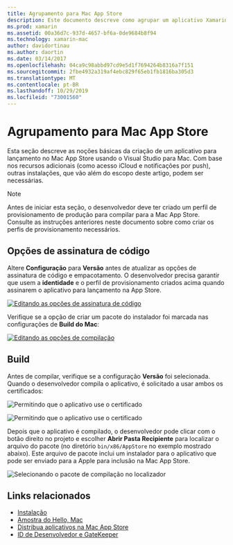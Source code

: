 ```yaml
---
title: Agrupamento para Mac App Store
description: Este documento descreve como agrupar um aplicativo Xamarin.Mac para publicação na Mac App Store. Ele aborda as opções de assinatura de código e de criação.
ms.prod: xamarin
ms.assetid: 00a36d7c-937d-4657-bf6a-0de9684b8f94
ms.technology: xamarin-mac
author: davidortinau
ms.author: daortin
ms.date: 03/14/2017
ms.openlocfilehash: 04ca9c98abbd97cd9e5d1f7694264b8316a7f151
ms.sourcegitcommit: 2fbe4932a319af4ebc829f65eb1fb1816ba305d3
ms.translationtype: MT
ms.contentlocale: pt-BR
ms.lasthandoff: 10/29/2019
ms.locfileid: "73001560"
---
```

# <a name="bundling-for-the-mac-app-store"></a>Agrupamento para Mac App Store

Esta seção descreve as noções básicas da criação de um aplicativo para lançamento no Mac App Store usando o Visual Studio para Mac. Com base nos recursos adicionais (como acesso iCloud e notificações por push), outras instalações, que vão além do escopo deste artigo, podem ser necessárias.

> [!NOTE]
> Antes de iniciar esta seção, o desenvolvedor deve ter criado um perfil de provisionamento de produção para compilar para a Mac App Store. Consulte as instruções anteriores neste documento sobre como criar os perfis de provisionamento necessários.

## <a name="code-signing-options"></a>Opções de assinatura de código

Altere **Configuração** para **Versão** antes de atualizar as opções de assinatura de código e empacotamento. O desenvolvedor precisa garantir que usem a **identidade** e o perfil de provisionamento criados acima quando assinarem o aplicativo para lançamento na App Store.

 [![Editando as opções de assinatura de código](bundling-images/config02.png "Editando as opções de assinatura de código")](bundling-images/config02-large.png#lightbox)

Verifique se a opção de criar um pacote do instalador foi marcada nas configurações de **Build do Mac**:

[![Editando as opções de compilação](bundling-images/config03.png "Editando as opções de compilação")](bundling-images/config03-large.png#lightbox)

## <a name="build"></a>Build

Antes de compilar, verifique se a configuração **Versão** foi selecionada. Quando o desenvolvedor compila o aplicativo, é solicitado a usar ambos os certificados:

 ![Permitindo que o aplicativo use o certificado](bundling-images/image62.png "Permitindo que o aplicativo use o certificado")

 ![Permitindo que o aplicativo use o certificado](bundling-images/image63.png "Permitindo que o aplicativo use o certificado")

Depois que o aplicativo é compilado, o desenvolvedor pode clicar com o botão direito no projeto e escolher **Abrir Pasta Recipiente** para localizar o arquivo do pacote (no diretório `bin/x86/AppStore` no exemplo mostrado abaixo).  Este arquivo de pacote inclui um instalador para o aplicativo que pode ser enviado para a Apple para inclusão na Mac App Store.

 ![Selecionando o pacote de compilação no localizador](bundling-images/image64.png "Selecionando o pacote de compilação no localizador")

## <a name="related-links"></a>Links relacionados

- [Instalação](/visualstudio/mac/installation/)
- [Amostra do Hello, Mac](~/mac/get-started/hello-mac.md)
- [Distribua aplicativos na Mac App Store](https://developer.apple.com/devcenter/mac/checklist/)
- [ID de Desenvolvedor e GateKeeper](https://developer.apple.com/resources/developer-id/)
